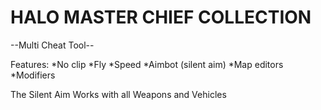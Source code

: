<h1> HALO MASTER CHIEF COLLECTION  </h1>

--Multi Cheat Tool--

Features:
*No clip
*Fly
*Speed
*Aimbot (silent aim)
*Map editors
*Modifiers

The Silent Aim Works with all Weapons and Vehicles

